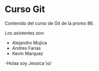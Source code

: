 # Curso Git

Contenido del curso de Git de la promo 86.

Los asistentes son:

- Alejandro Mujica
- Andres Farias
- Kevin Marquez

-Holaa soy Jessica \o/
